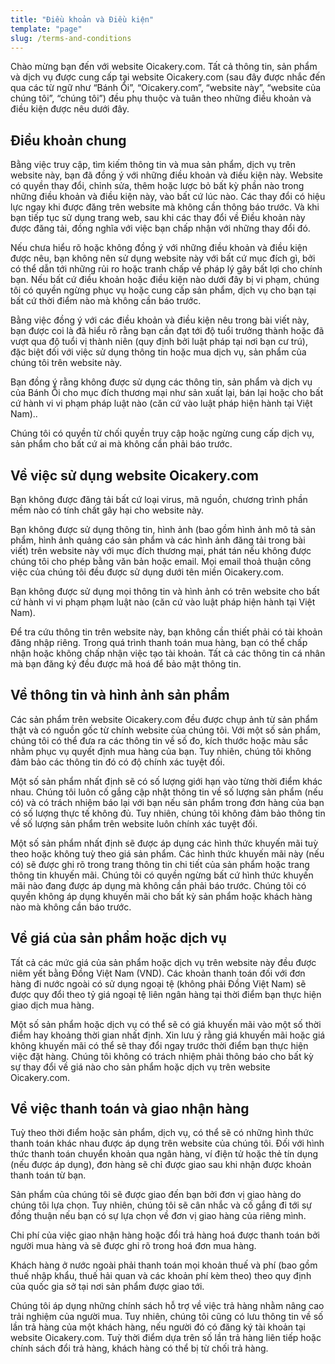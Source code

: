 ```yaml
---
title: "Điều khoản và Điều kiện"
template: "page"
slug: /terms-and-conditions
---
```


Chào mừng bạn đến với website Oicakery.com. Tất cả thông tin, sản phẩm và dịch vụ được cung cấp tại website Oicakery.com (sau đây được nhắc đến qua các từ ngữ như “Bánh Ổi”, “Oicakery.com”, “website này”, “website của chúng tôi”, “chúng tôi”) đều phụ thuộc và tuân theo những điều khoản và điều kiện được nêu dưới đây.

## Điều khoản chung

Bằng việc truy cập, tìm kiếm thông tin và mua sản phẩm, dịch vụ trên website này, bạn đã đồng ý với những điều khoản và điều kiện này. Website có quyền thay đổi, chỉnh sửa, thêm hoặc lược bỏ bất kỳ phần nào trong những điều khoản và điều kiện này, vào bất cứ lúc nào. Các thay đổi có hiệu lực ngay khi được đăng trên website mà không cần thông báo trước. Và khi bạn tiếp tục sử dụng trang web, sau khi các thay đổi về Điều khoản này được đăng tải, đồng nghĩa với việc bạn chấp nhận với những thay đổi đó.

Nếu chưa hiểu rõ hoặc không đồng ý với những điều khoản và điều kiện được nêu, bạn không nên sử dụng website này với bất cứ mục đích gì, bởi có thể dẫn tới những rủi ro hoặc tranh chấp về pháp lý gây bất lợi cho chính bạn. Nếu bất cứ điều khoản hoặc điều kiện nào dưới đây bị vi phạm, chúng tôi có quyền ngừng phục vụ hoặc cung cấp sản phẩm, dịch vụ cho bạn tại bất cứ thời điểm nào mà không cần báo trước.

Bằng việc đồng ý với các điều khoản và điều kiện nêu trong bài viết này, bạn được coi là đã hiểu rõ rằng bạn cần đạt tới độ tuổi trưởng thành hoặc đã vượt qua độ tuổi vị thành niên (quy định bởi luật pháp tại nơi bạn cư trú), đặc biệt đối với việc sử dụng thông tin hoặc mua dịch vụ, sản phẩm của chúng tôi trên website này.

Bạn đồng ý rằng không được sử dụng các thông tin, sản phẩm và dịch vụ của Bánh Ổi cho mục đích thương mại như sản xuất lại, bán lại hoặc cho bất cứ hành vi vi phạm pháp luật nào (căn cứ vào luật pháp hiện hành tại Việt Nam)..

Chúng tôi có quyền từ chối quyền truy cập hoặc ngừng cung cấp dịch vụ, sản phẩm cho bất cứ ai mà không cần phải báo trước.

## Về việc sử dụng website Oicakery.com

Bạn không được đăng tải bất cứ loại virus, mã nguồn, chương trình phần mềm nào có tính chất gây hại cho website này.

Bạn không được sử dụng thông tin, hình ảnh (bao gồm hình ảnh mô tả sản phẩm, hình ảnh quảng cáo sản phẩm và các hình ảnh đăng tải trong bài viết) trên website này với mục đích thương mại, phát tán nếu không được chúng tôi cho phép bằng văn bản hoặc email. Mọi email thoả thuận công việc của chúng tôi đều được sử dụng dưới tên miền Oicakery.com.

Bạn không được sử dụng mọi thông tin và hình ảnh có trên website cho bất cứ hành vi vi phạm phạm luật nào (căn cứ vào luật pháp hiện hành tại Việt Nam).

Để tra cứu thông tin trên website này, bạn không cần thiết phải có tài khoản đăng nhập riêng. Trong quá trình thanh toán mua hàng, bạn có thể chấp nhận hoặc không chấp nhận việc tạo tài khoản. Tất cả các thông tin cá nhân mà bạn đăng ký đều được mã hoá để bảo mật thông tin.

## Về thông tin và hình ảnh sản phẩm

Các sản phẩm trên website Oicakery.com đều được chụp ảnh từ sản phẩm thật và có nguồn gốc từ chính website của chúng tôi. Với một số sản phẩm, chúng tôi có thể đưa ra các thông tin về số đo, kích thước hoặc màu sắc nhằm phục vụ quyết định mua hàng của bạn. Tuy nhiên, chúng tôi không đảm bảo các thông tin đó có độ chính xác tuyệt đối.

Một số sản phẩm nhất định sẽ có số lượng giới hạn vào từng thời điểm khác nhau. Chúng tôi luôn cố gắng cập nhật thông tin về số lượng sản phẩm (nếu có) và có trách nhiệm báo lại với bạn nếu sản phẩm trong đơn hàng của bạn có số lượng thực tế không đủ. Tuy nhiên, chúng tôi không đảm bảo thông tin về số lượng sản phẩm trên website luôn chính xác tuyệt đối.

Một số sản phẩm nhất định sẽ được áp dụng các hình thức khuyến mãi tuỳ theo hoặc không tuỳ theo giá sản phẩm. Các hình thức khuyến mãi này (nếu có) sẽ được ghi rõ trong trang thông tin chi tiết của sản phẩm hoặc trang thông tin khuyến mãi. Chúng tôi có quyền ngừng bất cứ hình thức khuyến mãi nào đang được áp dụng mà không cần phải báo trước. Chúng tôi có quyền không áp dụng khuyến mãi cho bất kỳ sản phẩm hoặc khách hàng nào mà không cần báo trước.

## Về giá của sản phẩm hoặc dịch vụ

Tất cả các mức giá của sản phẩm hoặc dịch vụ trên website này đều được niêm yết bằng Đồng Việt Nam (VND). Các khoản thanh toán đối với đơn hàng đi nước ngoài có sử dụng ngoại tệ (không phải Đồng Việt Nam) sẽ được quy đổi theo tỷ giá ngoại tệ liên ngân hàng tại thời điểm bạn thực hiện giao dịch mua hàng.

Một số sản phẩm hoặc dịch vụ có thể sẽ có giá khuyến mãi vào một số thời điểm hay khoảng thời gian nhất định. Xin lưu ý rằng giá khuyến mãi hoặc giá không khuyến mãi có thể sẽ thay đổi ngay trước thời điểm bạn thực hiện việc đặt hàng. Chúng tôi không có trách nhiệm phải thông báo cho bất kỳ sự thay đổi về giá nào cho sản phẩm hoặc dịch vụ trên website Oicakery.com.

## Về việc thanh toán và giao nhận hàng

Tuỳ theo thời điểm hoặc sản phẩm, dịch vụ, có thể sẽ có những hình thức thanh toán khác nhau được áp dụng trên website của chúng tôi. Đối với hình thức thanh toán chuyển khoản qua ngân hàng, ví điện tử hoặc thẻ tín dụng (nếu được áp dụng), đơn hàng sẽ chỉ được giao sau khi nhận được khoản thanh toán từ bạn.

Sản phẩm của chúng tôi sẽ được giao đến bạn bởi đơn vị giao hàng do chúng tôi lựa chọn. Tuy nhiên, chúng tôi sẽ cân nhắc và cố gắng đi tới sự đồng thuận nếu bạn có sự lựa chọn về đơn vị giao hàng của riêng mình.

Chi phí của việc giao nhận hàng hoặc đổi trả hàng hoá được thanh toán bởi người mua hàng và sẽ được ghi rõ trong hoá đơn mua hàng.

Khách hàng ở nước ngoài phải thanh toán mọi khoản thuế và phí (bao gồm thuế nhập khẩu, thuế hải quan và các khoản phí kèm theo) theo quy định của quốc gia sở tại nơi sản phẩm được giao tới.

Chúng tôi áp dụng những chính sách hỗ trợ về việc trả hàng nhằm nâng cao trải nghiệm của người mua. Tuy nhiên, chúng tôi cũng có lưu thông tin về số lần trả hàng của một khách hàng, nếu người đó có đăng ký tài khoản tại website Oicakery.com. Tuỳ thời điểm dựa trên số lần trả hàng liên tiếp hoặc chính sách đổi trả hàng, khách hàng có thể bị từ chối trả hàng.